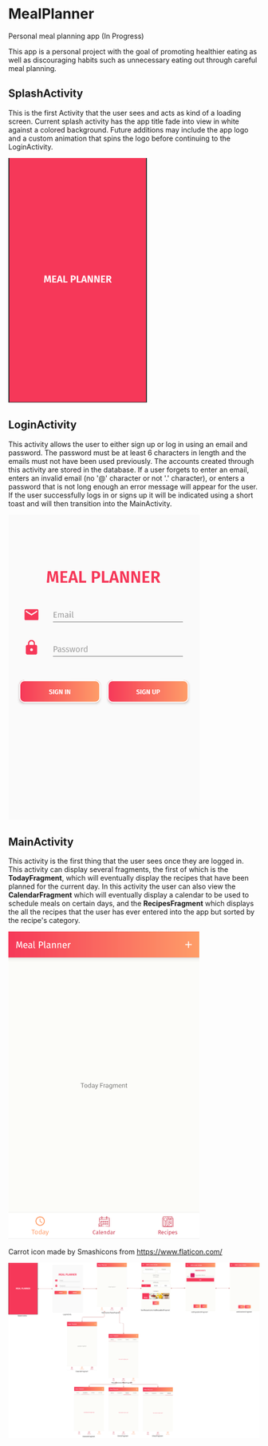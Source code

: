 # MealPlanner
Personal meal planning app (In Progress) 

This app is a personal project with the goal of promoting healthier eating as well as discouraging habits such 
as unnecessary eating out through careful meal planning.

## SplashActivity 
This is the first Activity that the user sees and acts as kind of a loading screen. Current splash activity has the app title fade into view in white against a colored background. Future additions may include the app logo and a custom animation that spins the logo before continuing to the LoginActivity.

![SplashActivity](/Images/SplashActivity.PNG)

## LoginActivity
This activity allows the user to either sign up or log in using an email and password. The password must be at least 6 characters in length and the emails must not have been used previously. The accounts created through this activity are stored in the database. If a user forgets to enter an email, enters an invalid email (no '@' character or not '.' character), or enters a password that is not long enough an error message will appear for the user. If the user successfully logs in or signs up it will be indicated using a short toast and will then transition into the MainActivity.

![LoginActivity](/Images/LoginActivity.PNG)

## MainActivity
This activity is the first thing that the user sees once they are logged in. This activity can display several fragments, the first of which is the **TodayFragment**, which will eventually display the recipes that have been planned for the current day. In this activity the user can also view the **CalendarFragment** which will eventually display a calendar to be used to schedule meals on certain days, and the **RecipesFragment** which displays the all the recipes that the user has ever entered into the app but sorted by the recipe's category.

![MainActivity/TodayFragment](/Images/TodayFragment.PNG)

Carrot icon made by Smashicons from https://www.flaticon.com/

![Progress Map](/Images/MealPlanner.png)
